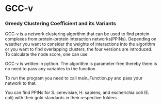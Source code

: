 # GCC-v

### Greedy Clustering Coefficient and its Variants

GCC-v is a network clustering algorithm that can be used to find protein complexes from protein-protein interaction networks(PPINs). Depending on weather you want to consider the weights of interactions into the algorithm or you want to find overlapping clusters, the four versions are introduced. To calculate the node score, one can use 

GCC-v is written in python. The algorithm is parameter-free thereby there is no need to pass any variables to the function.

To run the program you need to call main_Function.py and pass your network to that.

You can find PPINs for S. cerevisiae, H. sapiens, and escherichia coli (E. coli)  with their gold standards in their respective folders. 

